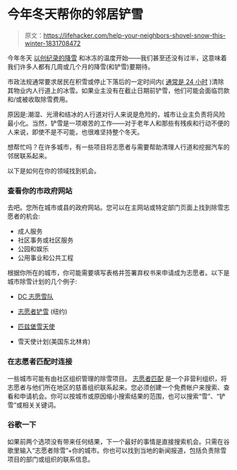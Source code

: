 # 今年冬天帮你的邻居铲雪

> 原文：<https://lifehacker.com/help-your-neighbors-shovel-snow-this-winter-1831708472>

今年冬天 [以创纪录的降雪](https://www.washingtonpost.com/weather/2018/10/16/record-early-season-cold-snow-have-taken-over-central-united-states/?utm_term=.79b9536391a2) 和冰冻的温度开始——我们甚至还没有过半，这意味着我们许多人都有几周或几个月的降雪(和铲雪)要期待。



市政法规通常要求居民在积雪或停止下落后的一定时间内( [通常是 24 小时](https://minnesota.cbslocal.com/2015/12/01/good-question-when-do-we-have-to-shovel-sidewalks/) )清除其物业内人行道上的冰雪。如果业主没有在截止日期前铲雪，他们可能会面临罚款和/或被收取除雪费用。

原因是:潮湿、光滑和结冰的人行道对行人来说是危险的，城市让业主负责将风险最小化。当然，铲雪是一项艰苦的工作——对于老年人和那些有残疾和行动不便的人来说，即使不是不可能，也很难坚持整个冬天。

想帮忙吗？在许多城市，有一些项目将志愿者与需要帮助清理人行道和挖掘汽车的邻居联系起来。

以下是如何在你的领域找到机会。

### 查看你的市政府网站

去吧。您所在城市或县的政府网站。您可以在主网站或特定部门页面上找到除雪志愿者的机会:

*   成人服务
*   社区事务或社区服务
*   公园和娱乐
*   公用事业和公共工程

根据你所在的城市，你可能需要填写表格并签署弃权书来申请成为志愿者。以下是城市除雪计划的几个例子:

*   [DC 志愿雪队](https://serve.dc.gov/page/dc-volunteer-snow-program)

*   [志愿者铲雪](https://www.nycservice.org/pages/pages/90) (纽约)

*   [匹兹堡雪天使](http://pittsburghpa.gov/snowangels/)

*   雪天使计划(美国东北林肯)

### 在志愿者匹配时连接

一些城市可能有由社区组织管理的除雪项目。 [志愿者匹配](https://www.volunteermatch.org/) 是一个非营利组织，将志愿者与他们所在地区的慈善组织联系起来。您必须创建一个免费帐户来搜索、查看和申请机会。你可以按城市或原因缩小搜索结果的范围，也可以搜索“雪”、“铲雪”或相关关键词。

### 谷歌一下

如果前两个选项没有带来任何结果，下一个最好的事情是直接搜索机会。只需在谷歌里输入“志愿者除雪”+你的城市。你也可以找到当地的新闻报道，包括负责除雪项目的部门或组织的联系信息。
